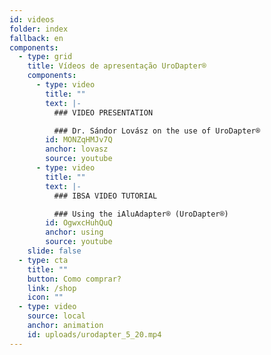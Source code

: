 ```yaml
---
id: videos
folder: index
fallback: en
components:
  - type: grid
    title: Vídeos de apresentação UroDapter®
    components:
      - type: video
        title: ""
        text: |-
          ### VIDEO PRESENTATION

          ### Dr. Sándor Lovász on the use of UroDapter®
        id: MONZqHMJv7Q
        anchor: lovasz
        source: youtube
      - type: video
        title: ""
        text: |-
          ### IBSA VIDEO TUTORIAL

          ### Using the iAluAdapter® (UroDapter®)
        id: OgwxcHuhQuQ
        anchor: using
        source: youtube
    slide: false
  - type: cta
    title: ""
    button: Como comprar?
    link: /shop
    icon: ""
  - type: video
    source: local
    anchor: animation
    id: uploads/urodapter_5_20.mp4
---
```

